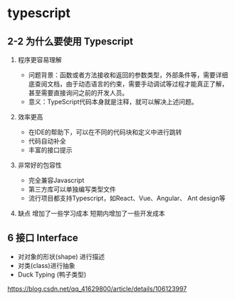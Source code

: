 # typescript

## 2-2 为什么要使用 Typescript
1. 程序更容易理解
   - 问题背景：函数或者方法接收和返回的参数类型，外部条件等，需要详细底查阅文档，由于动态语言的约束，需要手动调试等过程才能真正了解，甚至需要直接询问之前的开发人员。
   - 意义：TypeScript代码本身就是注释，就可以解决上述问题。
  
2. 效率更高
   - 在IDE的帮助下，可以在不同的代码块和定义中进行跳转
   - 代码自动补全
   - 丰富的接口提示
   
3. 非常好的包容性
   - 完全兼容Javascript
   - 第三方库可以单独编写类型文件
   - 流行项目都支持Typescript，如React、Vue、Angular、 Ant design等

4. 缺点
   增加了一些学习成本
   短期内增加了一些开发成本  
   
## 6 接口 Interface
- 对对象的形状(shape) 进行描述
- 对类(class)进行抽象
- Duck Typing (鸭子类型)
   
   
https://blog.csdn.net/qq_41629800/article/details/106123997